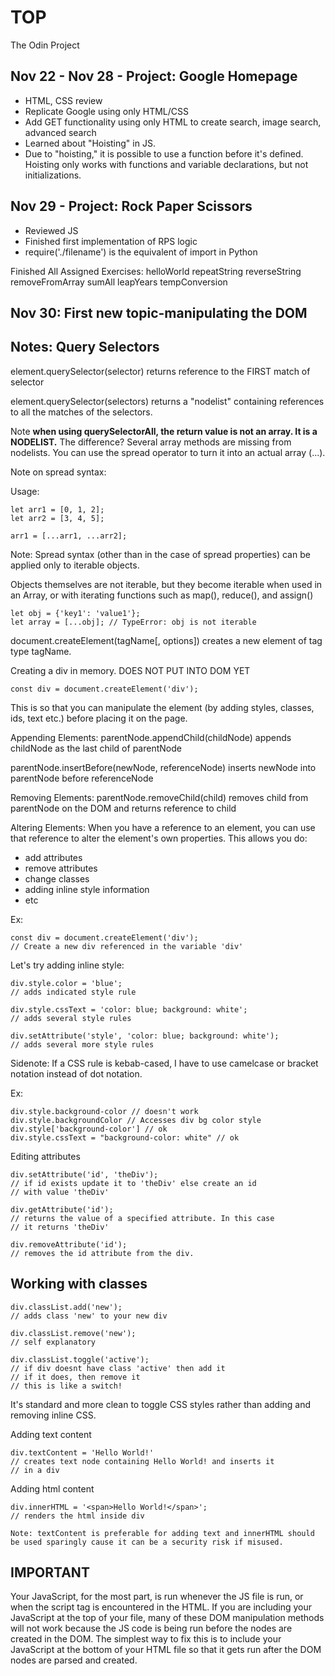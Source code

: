 # TOP
The Odin Project

Nov 22 - Nov 28 - Project: Google Homepage
--
- HTML, CSS review
- Replicate Google using only HTML/CSS
- Add GET functionality using only HTML to create search, image search, advanced search
- Learned about "Hoisting" in JS. 
- Due to "hoisting," it is possible to use a function before it's defined. Hoisting only works with functions and variable declarations, but not initializations.

Nov 29 - Project: Rock Paper Scissors
--
- Reviewed JS
- Finished first implementation of RPS logic 
- require('./filename') is the equivalent of import in Python

Finished All Assigned Exercises: 
helloWorld
repeatString
reverseString
removeFromArray
sumAll
leapYears
tempConversion

Nov 30: First new topic-manipulating the DOM
--

Notes:
Query Selectors
---

element.querySelector(selector) returns reference to the FIRST match of selector

element.querySelector(selectors) returns a "nodelist" containing references to all the matches of the selectors.

Note **when using querySelectorAll, the return value is not an array. It is a NODELIST.** The difference? Several array methods are missing from nodelists. You can use the spread operator to turn it into an actual array (...).

Note on spread syntax:

Usage:
```
let arr1 = [0, 1, 2];
let arr2 = [3, 4, 5];

arr1 = [...arr1, ...arr2]; 
```

Note: Spread syntax (other than in the case of spread properties) can be applied only to iterable objects.

Objects themselves are not iterable, but they become iterable when used in an Array, or with iterating functions such as map(), reduce(), and assign()

```
let obj = {'key1': 'value1'};
let array = [...obj]; // TypeError: obj is not iterable
```

document.createElement(tagName[, options]) creates a new element of tag type tagName.

Creating a div in memory. DOES NOT PUT INTO DOM YET

```
const div = document.createElement('div');
```
This is so that you can manipulate the element (by adding styles, classes, ids, text etc.) before placing it on the page.

Appending Elements:
parentNode.appendChild(childNode) appends childNode as the last child of parentNode

parentNode.insertBefore(newNode, referenceNode) inserts newNode into parentNode before referenceNode

Removing Elements:
parentNode.removeChild(child) removes child from parentNode on the DOM and returns reference to child

Altering Elements:
When you have a reference to an element, you can use that reference to alter the element's own properties. This allows you do:
- add attributes
- remove attributes
- change classes
- adding inline style information
- etc

Ex:
```
const div = document.createElement('div');
// Create a new div referenced in the variable 'div'
```

Let's try adding inline style:
```
div.style.color = 'blue';
// adds indicated style rule

div.style.cssText = 'color: blue; background: white';
// adds several style rules

div.setAttribute('style', 'color: blue; background: white');
// adds several more style rules
```

Sidenote: If a CSS rule is kebab-cased, I have to use camelcase or bracket notation instead of dot notation.

Ex:
```
div.style.background-color // doesn't work
div.style.backgroundColor // Accesses div bg color style
div.style['background-color'] // ok
div.style.cssText = "background-color: white" // ok
```

Editing attributes
```
div.setAttribute('id', 'theDiv');
// if id exists update it to 'theDiv' else create an id
// with value 'theDiv'

div.getAttribute('id');
// returns the value of a specified attribute. In this case
// it returns 'theDiv'

div.removeAttribute('id');
// removes the id attribute from the div.
```

Working with classes
--
```
div.classList.add('new');
// adds class 'new' to your new div

div.classList.remove('new');
// self explanatory

div.classList.toggle('active');
// if div doesnt have class 'active' then add it
// if it does, then remove it
// this is like a switch!
```
It's standard and more clean to toggle CSS styles rather than adding and removing inline CSS.

Adding text content
```
div.textContent = 'Hello World!'
// creates text node containing Hello World! and inserts it
// in a div
```
Adding html content
```
div.innerHTML = '<span>Hello World!</span>';
// renders the html inside div

Note: textContent is preferable for adding text and innerHTML should be used sparingly cause it can be a security risk if misused. 
```

IMPORTANT
--
Your JavaScript, for the most part, is run whenever the JS file is run, or when the script tag is encountered in the HTML. If you are including your JavaScript at the top of your file, many of these DOM manipulation methods will not work because the JS code is being run before the nodes are created in the DOM. The simplest way to fix this is to include your JavaScript at the bottom of your HTML file so that it gets run after the DOM nodes are parsed and created.

